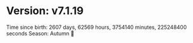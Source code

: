 # Version: v7.1.19
Time since birth: 2607 days, 62569 hours, 3754140 minutes, 225248400 seconds
Season: Autumn 🍁
